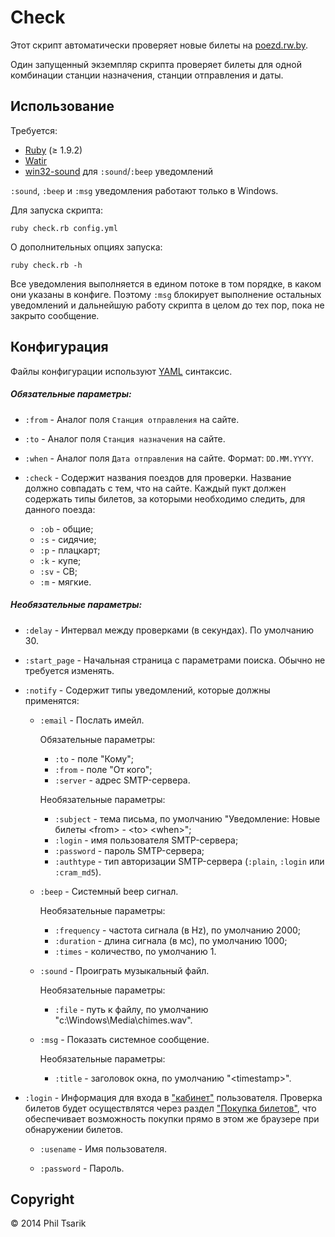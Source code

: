 # Check

Этот скрипт автоматически проверяет новые билеты на [poezd.rw.by](https://poezd.rw.by).

Один запущенный экземпляр скрипта проверяет билеты для одной комбинации станции назначения, станции отправления и даты.

## Использование

Требуется:

* [Ruby](http://www.ruby-lang.org/en/) (≥ 1.9.2)
* [Watir](http://watirwebdriver.com)
* [win32-sound](https://rubygems.org/gems/win32-sound) для `:sound`/`:beep` уведомлений

`:sound`, `:beep` и `:msg` уведомления работают только в Windows.

Для запуска скрипта:

	ruby check.rb config.yml

О дополнительных опциях запуска:

	ruby check.rb -h

Все уведомления выполняется в едином потоке в том порядке, в каком они указаны в конфиге. Поэтому `:msg` блокирует выполнение остальных уведомлений и дальнейшую работу скрипта в целом до тех пор, пока не закрыто сообщение.

## Конфигурация

Файлы конфигурации используют [YAML](http://en.wikipedia.org/wiki/YAML) синтаксис.

##### Обязательные параметры:

* `:from` - Аналог поля `Станция отправления` на сайте.

* `:to` - Аналог поля `Станция назначения` на сайте.

* `:when` - Аналог поля `Дата отправления` на сайте. Формат: `DD.MM.YYYY`.

* `:check` - Содержит названия поездов для проверки. Название должно совпадать с тем, что на сайте. Каждый пукт должен содержать типы билетов, за которыми необходимо следить, для данного поезда:
	* `:ob` - общие;
	* `:s` - сидячие;
	* `:p` - плацкарт;
	* `:k` - купе;
	* `:sv` - СВ;
	* `:m` - мягкие.

##### Необязательные параметры:

* `:delay` - Интервал между проверками (в секундах). По умолчанию 30.

* `:start_page` - Начальная страница с параметрами поиска. Обычно не требуется изменять.

* `:notify` - Содержит типы уведомлений, которые должны применятся:

	* `:email` - Послать имейл.

		Обязательные параметры:
		* `:to` - поле "Кому";
		* `:from`  - поле "От кого";
		* `:server` - адрес SMTP-сервера.

		Необязательные параметры:
		* `:subject` - тема письма, по умолчанию "Уведомление: Новые билеты <from\> - <to\> <when\>";
		* `:login` - имя пользователя SMTP-сервера;
		* `:password` - пароль SMTP-сервера;
		* `:authtype` - тип авторизации SMTP-сервера (`:plain`, `:login` или `:cram_md5`).

	* `:beep` - Системный beep сигнал.

		Необязательные параметры:
		* `:frequency` - частота сигнала (в Hz), по умолчанию 2000;
		* `:duration` - длина сигнала (в мс), по умолчанию 1000;
		* `:times` - количество, по умолчанию 1.

	* `:sound` - Проиграть музыкальный файл.

		Необязательные параметры:
		* `:file` - путь к файлу, по умолчанию "c:\Windows\Media\chimes.wav".

	* `:msg` - Показать системное сообщение.

		Необязательные параметры:
		* `:title` - заголовок окна, по умолчанию "<timestamp\>".

* `:login` - Информация для входа в ["кабинет"](http://poezd.rw.by/wps/portal) пользователя. Проверка билетов будет осуществлятся через раздел ["Покупка билетов"](https://poezd.rw.by/wps/myportal/home/rp/buyTicket), что обеспечивает возможность покупки прямо в этом же браузере при обнаружении билетов.

	* `:usename` - Имя пользователя.

	* `:password` - Пароль.

## Copyright

© 2014 Phil Tsarik
